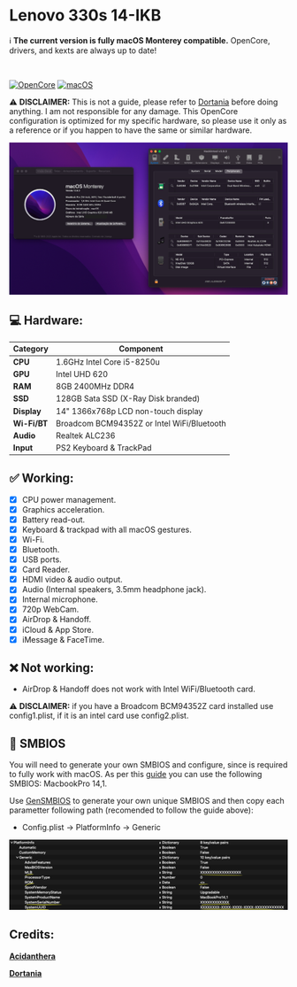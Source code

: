 # Lenovo 330s 14-IKB

:information_source: **The current version is fully macOS Monterey compatible.**
OpenCore, drivers, and kexts are always up to date!

<br/>

[![OpenCore](https://img.shields.io/badge/OpenCore-0.8.2-lightblue.svg)](https://github.com/acidanthera/OpenCorePkg)
[![macOS](https://img.shields.io/badge/macOS-12.6-purple.svg)](https://www.apple.com/macos/monterey)

:warning: **DISCLAIMER:**
This is not a guide, please refer to [Dortania](https://dortania.github.io/getting-started/) before doing anything. I am not responsible for any damage. This OpenCore configuration is optimized for my specific hardware, so please use it only as a reference or if you happen to have the same or similar hardware.

<img src="assets/macos-monterey.png">

## :computer: Hardware:

| **Category** | **Component**                              |
| ------------ | ------------------------------------------ |
| **CPU**      | 1.6GHz Intel Core i5-8250u                 |
| **GPU**      | Intel UHD 620                              |
| **RAM**      | 8GB 2400MHz DDR4                           |
| **SSD**      | 128GB Sata SSD (X-Ray Disk branded)        |
| **Display**  | 14" 1366x768p LCD non-touch display        |
| **Wi-Fi/BT** | Broadcom BCM94352Z or Intel WiFi/Bluetooth |
| **Audio**    | Realtek ALC236                             |
| **Input**    | PS2 Keyboard & TrackPad                    |

## :white_check_mark: Working:

- [x] CPU power management.
- [x] Graphics acceleration.
- [x] Battery read-out.
- [x] Keyboard & trackpad with all macOS gestures.
- [x] Wi-Fi.
- [x] Bluetooth.
- [x] USB ports.
- [x] Card Reader.
- [x] HDMI video & audio output.
- [x] Audio (Internal speakers, 3.5mm headphone jack).
- [x] Internal microphone.
- [x] 720p WebCam.
- [x] AirDrop & Handoff.
- [x] iCloud & App Store.
- [x] iMessage & FaceTime.

## :x: Not working:

- AirDrop & Handoff does not work with Intel WiFi/Bluetooth card.

:warning: **DISCLAIMER:**
if you have a Broadcom BCM94352Z card installed use config1.plist, if it is an intel card use config2.plist.

## :closed_lock_with_key: SMBIOS

You will need to generate your own SMBIOS and configure, since is required to fully work with macOS. As per this [guide](https://dortania.github.io/OpenCore-Install-Guide/config-laptop.plist/kaby-lake.html#platforminfo) you can use the following SMBIOS: MacbookPro 14,1.

Use [GenSMBIOS](https://github.com/corpnewt/GenSMBIOS) to generate your own unique SMBIOS and then copy each parametter following path (recomended to follow the guide above):

- Config.plist -> PlatformInfo -> Generic

<img src="assets/smbios.png">

## Credits:

[**Acidanthera**](https://github.com/acidanthera)

[**Dortania**](https://dortania.github.io/getting-started/)